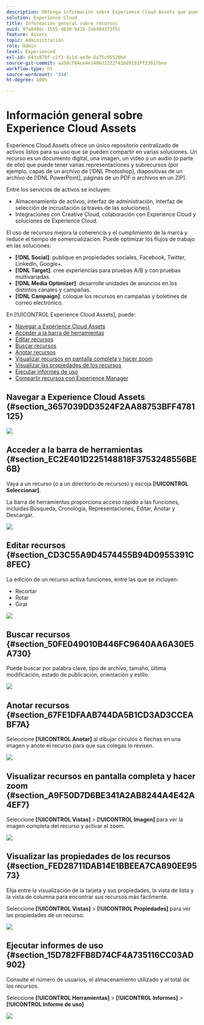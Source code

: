 ```yaml
---
description: Obtenga información sobre Experience Cloud Assets que puede compartir entre distintas soluciones.
solution: Experience Cloud
title: Información general sobre recursos
uuid: 97a849ec-1555-4630-9416-2ab484373f5c
feature: Assets
topic: Administración
role: Admin
level: Experienced
exl-id: 643c878f-c2f3-4c1d-ae3e-6a75c95520b4
source-git-commit: aa50cf84ce4e1406d1222f416d9193ff2361fbee
workflow-type: ht
source-wordcount: '334'
ht-degree: 100%

---
```


# Información general sobre Experience Cloud Assets

Experience Cloud Assets ofrece un único repositorio centralizado de activos listos para su uso que se pueden compartir en varias soluciones. Un recurso es un documento digital, una imagen, un vídeo o un audio (o parte de ello) que puede tener varias representaciones y subrecursos (por ejemplo, capas de un archivo de [!DNL Photoshop], diapositivas de un archivo de [!DNL PowerPoint], páginas de un PDF o archivos en un ZIP).

Entre los servicios de activos se incluyen:

* Almacenamiento de activos, interfaz de administración, interfaz de selección de incrustación (a través de las soluciones).
* Integraciones con Creative Cloud, colaboración con Experience Cloud y soluciones de Experience Cloud.

El uso de recursos mejora la coherencia y el cumplimiento de la marca y reduce el tiempo de comercialización. Puede optimizar los flujos de trabajo en las soluciones:

* **[!DNL Social]**: publique en propiedades sociales, Facebook, Twitter, LinkedIn, Google+.
* **[!DNL Target]**: cree experiencias para pruebas A/B y con pruebas multivariadas.
* **[!DNL Media Optimizer]**: desarrolle unidades de anuncios en los distintos canales y campañas.
* **[!DNL Campaign]**: coloque los recursos en campañas y boletines de correo electrónico.

En [!UICONTROL Experience Cloud Assets], puede:

* [Navegar a Experience Cloud Assets](experience-cloud-assets.md#section_3657039DD3524F2AA88753BFF4781125)
* [Acceder a la barra de herramientas](experience-cloud-assets.md#section_EC2E401D225148818F3753248556BE6B)
* [Editar recursos](experience-cloud-assets.md#section_CD3C55A9D4574455B94D0955391C8FEC)
* [Buscar recursos](experience-cloud-assets.md#section_50FE049010B446FC9640AA6A30E5A730)
* [Anotar recursos](experience-cloud-assets.md#section_67FE1DFAAB744DA5B1CD3AD3CCEABF7A)
* [Visualizar recursos en pantalla completa y hacer zoom](experience-cloud-assets.md#section_A9F50D7D6BE341A2AB8244A4E42A4EF7)
* [Visualizar las propiedades de los recursos](experience-cloud-assets.md#section_FED28711DAB14E1BBEEA7CA890EE9573)
* [Ejecutar informes de uso](experience-cloud-assets.md#section_15D782FFB8D74CF4A735116CC03AD902)
* [Compartir recursos con Experience Manager](experience-cloud-assets.md#section_45C1B72F4D274F54BC6CCB64D2580AC5)

## Navegar a Experience Cloud Assets {#section_3657039DD3524F2AA88753BFF4781125}

![](assets/asset-nav.png)

## Acceder a la barra de herramientas {#section_EC2E401D225148818F3753248556BE6B}

Vaya a un recurso (o a un directorio de recursos) y escoja **[!UICONTROL Seleccionar]**.

La barra de herramientas proporciona acceso rápido a las funciones, incluidas Búsqueda, Cronología, Representaciones, Editar, Anotar y Descargar.

![](assets/asset-tools.png)

## Editar recursos {#section_CD3C55A9D4574455B94D0955391C8FEC}

La edición de un recurso activa funciones, entre las que se incluyen:

* Recortar
* Rotar
* Girar

![](assets/asset-edit.png)

## Buscar recursos {#section_50FE049010B446FC9640AA6A30E5A730}

Puede buscar por palabra clave, tipo de archivo, tamaño, última modificación, estado de publicación, orientación y estilo.

![](assets/asset-search.png)

## Anotar recursos {#section_67FE1DFAAB744DA5B1CD3AD3CCEABF7A}

Seleccione **[!UICONTROL Anotar]** al dibujar círculos o flechas en una imagen y anote el recurso para que sus colegas lo revisen.

![](assets/assets-annotate.png)

## Visualizar recursos en pantalla completa y hacer zoom {#section_A9F50D7D6BE341A2AB8244A4E42A4EF7}

Seleccione **[!UICONTROL Vistas]** > **[!UICONTROL Imagen]** para ver la imagen completa del recurso y activar el zoom.

![](assets/asset-zoom.png)

## Visualizar las propiedades de los recursos {#section_FED28711DAB14E1BBEEA7CA890EE9573}

Elija entre la visualización de la tarjeta y sus propiedades, la vista de lista y la vista de columna para encontrar sus recursos más fácilmente.

Seleccione **[!UICONTROL Vistas]** > **[!UICONTROL Propiedades]** para ver las propiedades de un recurso:

![](assets/asset-properties.png)

## Ejecutar informes de uso {#section_15D782FFB8D74CF4A735116CC03AD902}

Consulte el número de usuarios, el almacenamiento utilizado y el total de los recursos.

Seleccione **[!UICONTROL Herramientas]** > **[!UICONTROL Informes]** > **[!UICONTROL Informe de uso]**

![](assets/assets-usage-report.png)
